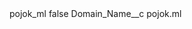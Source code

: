 <?xml version="1.0" encoding="UTF-8"?>
<CustomMetadata xmlns="http://soap.sforce.com/2006/04/metadata" xmlns:xsi="http://www.w3.org/2001/XMLSchema-instance" xmlns:xsd="http://www.w3.org/2001/XMLSchema">
    <label>pojok_ml</label>
    <protected>false</protected>
    <values>
        <field>Domain_Name__c</field>
        <value xsi:type="xsd:string">pojok.ml</value>
    </values>
</CustomMetadata>
